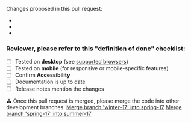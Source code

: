 Changes proposed in this pull request:

* 
* 
* 

### Reviewer, please refer to this "definition of done" checklist:

* [ ] Tested on **desktop** (see [supported browsers](https://www.lightningdesignsystem.com/faq/#what-browsers-are-supported))
* [ ] Tested on **mobile** (for responsive or mobile-specific features)
* [ ] Confirm **Accessibility**
* [ ] Documentation is up to date
* [ ] Release notes mention the changes

⚠️ Once this pull request is merged, please merge the code into other development branches:
[Merge branch 'winter-17' into spring-17](http://bit.ly/28OZIGM)
[Merge branch 'spring-17' into summer-17](http://bit.ly/2fjT4LY)
